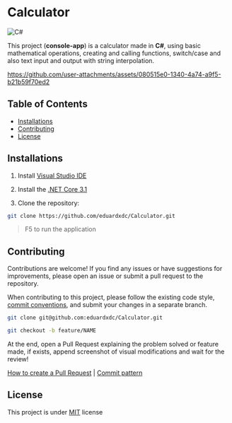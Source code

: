 # Calculator
![C#](https://img.shields.io/badge/csharp-white.svg?style=for-the-badge&logo=dotnet&logoColor=black)

This project (**console-app**) is a calculator made in **C#**, using basic mathematical operations, creating and calling functions, switch/case and also text input and output with string interpolation.

https://github.com/user-attachments/assets/080515e0-1340-4a74-a9f5-b21b59f70ed2

## Table of Contents

- [Installations](#installations)
- [Contributing](#contributing)
- [License](#license)

## Installations

1. Install [Visual Studio IDE](https://visualstudio.microsoft.com/)

3. Install the [.NET Core 3.1](https://dotnet.microsoft.com/en-us/download/dotnet/3.1)

4. Clone the repository:

```bash
git clone https://github.com/eduardxdc/Calculator.git
```

> F5 to run the application

## Contributing

Contributions are welcome! If you find any issues or have suggestions for improvements, please open an issue or submit a pull request to the repository.

When contributing to this project, please follow the existing code style, [commit conventions](https://www.conventionalcommits.org/en/v1.0.0/), and submit your changes in a separate branch.

```bash
git clone git@github.com:eduardxdc/Calculator.git
```

```bash
git checkout -b feature/NAME
```

At the end, open a Pull Request explaining the problem solved or feature made, if exists, append screenshot of visual modifications and wait for the review!

[How to create a Pull Request](https://www.atlassian.com/git/tutorials/making-a-pull-request) |
[Commit pattern](https://gist.github.com/joshbuchea/6f47e86d2510bce28f8e7f42ae84c716)

## License

This project is under [MIT](LICENSE) license
